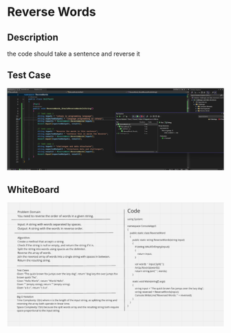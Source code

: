 ﻿# Reverse Words
## Description
the code should take a sentence and reverse it 
## Test Case
![reverse test](./ReverseTest.png)
## WhiteBoard
![WhiteBoard](./reversewh.png)